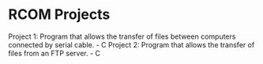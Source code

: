 # RCOM Projects

Project 1: Program that allows the transfer of files between computers connected by serial cable. - C
Project 2: Program that allows the transfer of files from an FTP server. - C

